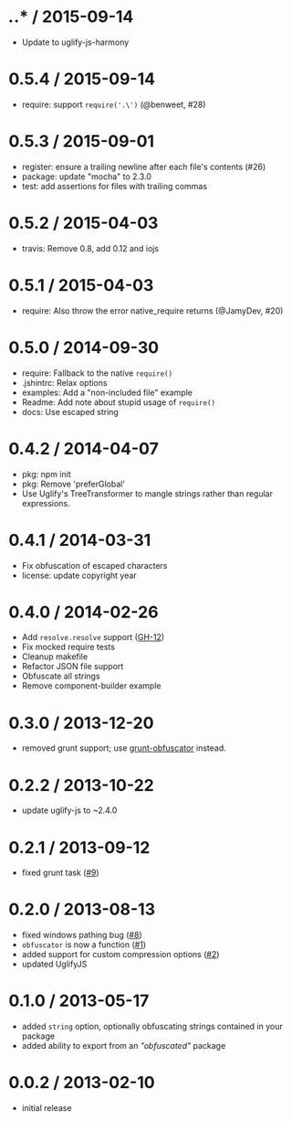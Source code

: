 *.*.* / 2015-09-14
==================

  * Update to uglify-js-harmony

0.5.4 / 2015-09-14
==================

  * require: support `require('.\')` (@benweet, #28)

0.5.3 / 2015-09-01
==================

  * register: ensure a trailing newline after each file's contents (#26)
  * package: update "mocha" to 2.3.0
  * test: add assertions for files with trailing commas

0.5.2 / 2015-04-03
==================

  * travis: Remove 0.8, add 0.12 and iojs

0.5.1 / 2015-04-03
==================

  * require: Also throw the error native_require returns (@JamyDev, #20)

0.5.0 / 2014-09-30
==================

  * require: Fallback to the native `require()`
  * .jshintrc: Relax options
  * examples: Add a "non-included file" example
  * Readme: Add note about stupid usage of `require()`
  * docs: Use escaped string

0.4.2 / 2014-04-07
==================

 * pkg: npm init
 * pkg: Remove 'preferGlobal'
 * Use Uglify's TreeTransformer to mangle strings rather than regular expressions.

0.4.1 / 2014-03-31
==================

 * Fix obfuscation of escaped characters
 * license: update copyright year

0.4.0 / 2014-02-26
==================

 * Add `resolve.resolve` support ([GH-12](https://github.com/stephenmathieson/node-obfuscator/issues/12))
 * Fix mocked require tests
 * Cleanup makefile
 * Refactor JSON file support
 * Obfuscate all strings
 * Remove component-builder example

0.3.0 / 2013-12-20
==================

- removed grunt support; use [grunt-obfuscator](https://github.com/stephenmathieson/grunt-obfuscator) instead.

0.2.2 / 2013-10-22
==================

- update uglify-js to ~2.4.0

0.2.1 / 2013-09-12
==================

- fixed grunt task ([#9](https://github.com/stephenmathieson/node-obfuscator/pull/9))

0.2.0 / 2013-08-13
==================

- fixed windows pathing bug ([#8](https://github.com/stephenmathieson/node-obfuscator/pull/8))
- `obfuscator` is now a function ([#1](https://github.com/stephenmathieson/node-obfuscator/issues/1))
- added support for custom compression options ([#2](https://github.com/stephenmathieson/node-obfuscator/issues/2))
- updated UglifyJS

0.1.0 / 2013-05-17
==================

- added `string` option, optionally obfuscating strings contained in your package
- added ability to export from an _"obfuscated"_ package

0.0.2 / 2013-02-10
==================

- initial release
